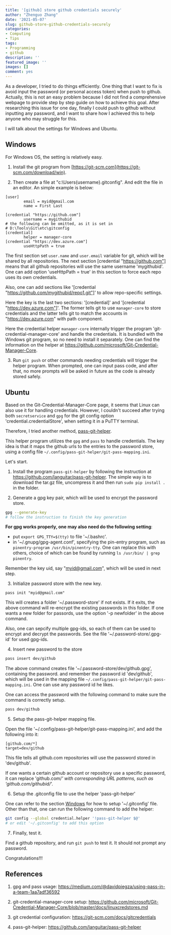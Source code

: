 ```yaml
---
title: '[github] store github credentials securely'
author: "Zhenguo Zhang"
date: '2021-05-07'
slug: github-store-github-credentials-securely
categories:
- Computing
- Tips
tags:
- Programming
- github
description: ''
featured_image: ''
images: []
comment: yes
---
```


As a developer, I tried to do things efficiently. One thing that I
want to fix is avoid input the password (or personal access token)
when push to github. Actually, this is not an easy problem because
I did not find a comprehensive webpage to provide step by step
guide on how to achieve this goal. After researching this issue
for one day, finally I could push to github without inputting any
password, and I want to share how I achieved this to help anyone
who may struggle for this.

I will talk about the settings for Windows and Ubuntu.

## Windows

For Windows OS, the setting is relatively easy.

1. Install the git program from [https://git-scm.com](https://git-scm.com/download/win).

2. Then create a file at "c:\Users\{username}\.gitconfig".
  And edit the file in an editor. An simple example is below:

```
[user]
        email = myid@gmail.com
        name = First Last

[credential "https://github.com"]
        username = mygithubid
# the following can be omitted, as it is set in
# D:\Tools\Git\etc\gitconfig
[credential]
        helper = manager-core
[credential "https://dev.azure.com"]
        useHttpPath = true
```

  The first section set `user.name` and `user.email` variable for
  git, which will be shared by all repositories. The next section
  [credential "https://github.com"] means that all github
  repositories will use the same username 'mygithubid'. One can
  add option 'useHttpPath =  true' in this section to force each
  repo uses its own credentials.
  
  Also, one can add sections like 
  '[credential "https://github.com/mygithubid/repo1.git"]'
  to allow repo-specific settings.
  
  Here the key is the last two sections: '[credential]'
  and '[credential "https://dev.azure.com"]'. The former
  tells git to use `manager-core` to store credentials
  and the latter tells git to match the accounts in
  "https://dev.azure.com" with path component.
  
  Here the credential helper `manager-core` internally trigger
  the program 'git-credential-manager-core' and handle the
  credentials. It is bundled with the Windows git program, so
  no need to install it separately. One can find the information
  on the helper at https://github.com/microsoft/Git-Credential-Manager-Core.
  
3. Run `git push` or other commands needing credentials will
  trigger the helper program. When prompted, one can input
  pass code, and after that, no more prompts will be asked
  in future as the code is already stored safely.
  
## Ubuntu

Based on the Git-Credential-Manager-Core page, it seems that
Linux can also use it for handling credentials. However,
I couldn't succeed after trying both `secretservice` and `gpg`
for the git config option 'credential.credentialStore', when
setting it in a PuTTY terminal.

Therefore, I tried another method, [pass-git-helper](https://github.com/languitar/pass-git-helper).

This helper program utilizes the `gpg` and `pass` to handle
credentials. The key idea is that it maps the github urls to
the entries to the password store, using a config file
`~/.config/pass-git-helper/git-pass-mapping.ini`.

Let's start.

1. Install the program `pass-git-helper` by following the 
  instruction at https://github.com/languitar/pass-git-helper.
  The simple way is to download the tar.gz file, uncompress
  it and then run `sudo pip install .` in the folder.
  
2. Generate a gpg key pair, which will be used to encrypt
  the password store.

```bash
gpg --generate-key
# follow the instruction to finish the key generation
```

**For gpg works properly, one may also need do the following
setting**:

* put `export GPG_TTY=$(tty)` to file '~/.bashrc'.
* in '~/.gnupg/gpg-agent.conf', specifying the pin-entry
  program, such as `pinentry-program /usr/bin/pinentry-tty`.
  One can replace this with others, choice of which can be
  found by running `ls /usr/bin/ | grep pinentry`.

Remember the key uid, say "myid@gmail.com", which will be
used in next step.

3. Initialize password store with the new key.

```
pass init "myid@gmail.com"
```

This will creates a folder '~/.password-store' if not exists.
If it exits, the above command will re-encrypt the existing
passwords in this folder. If one wants a new folder for passords,
use the option '-p newfolder' in the above command.

Also, one can sepcify multiple gpg-ids, so each of them can be
used to encrypt and decrypt the passwords. See the file
'~/.password-store/.gpg-id' for used gpg-ids.

4. Insert new password to the store

```bash
pass insert dev/github
```
The above command creates file 
'~/.password-store/dev/github.gpg', containing the password.
and remember the password id 'dev/github', which will be used
in the mapping file `~/.config/pass-git-helper/git-pass-mapping.ini`. One can
use any password id he likes.

One can access the password with the following command to
make sure the command is correctly setup.

```bash
pass dev/github
```

5. Setup the pass-git-helper mapping file.

Open the file '~/.config/pass-git-helper/git-pass-mapping.ini',
and add the following into it:

```
[github.com/*]
target=dev/github
```

This file tells all github.com repositories will use the
password stored in 'dev/github'.

If one wants a certain github account or repository use
a specific password, it can replace 'github.com/*' with
corresponding URL patterns, such as 'github.com/githubid/*'.

6. Setup the .gitconfig file to use the helper 'pass-git-helper'

One can refer to the section [Windows](#windows) for how to
setup '~/.gitconfig' file. Other than that, one can run
the following command to add the helper:

```bash
git config --global credential.helper '!pass-git-helper $@'
# or edit '~/.gitconfig' to add this option
```

7. Finally, test it.

Find a github repository, and run `git push` to test it.
It should not prompt any password.

Congratulations!!!

## References

1. gpg and pass usage: https://medium.com/@davidpiegza/using-pass-in-a-team-1aa7adf36592

2. git-credential-manager-core setup: https://github.com/microsoft/Git-Credential-Manager-Core/blob/master/docs/linuxcredstores.md

3. git credential configuration: https://git-scm.com/docs/gitcredentials

4. pass-git-helper: https://github.com/languitar/pass-git-helper